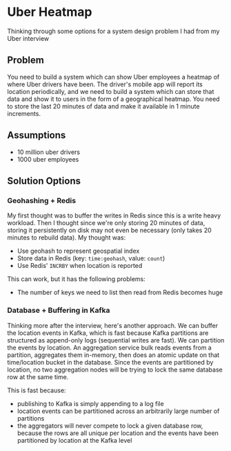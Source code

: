 # Uber Heatmap
Thinking through some options for a system design problem I had from my Uber interview

## Problem
You need to build a system which can show Uber employees a heatmap of where Uber drivers have been.  The driver's mobile app will report its location periodically, and we need to build a system which can store that data and show it to users in the form of a geographical heatmap.  You need to store the last 20 minutes of data and make it available in 1 minute increments.


## Assumptions
- 10 million uber drivers
- 1000 uber employees


## Solution Options

### Geohashing + Redis
My first thought was to buffer the writes in Redis since this is a write heavy workload.  Then I thought since we're only storing 20 minutes of data, storing it persistently on disk may not even be necessary (only takes 20 minutes to rebuild data).  My thought was:
- Use geohash to represent geospatial index
- Store data in Redis (key: `time:geohash`, value: `count`)
- Use Redis' `INCRBY` when location is reported

This can work, but it has the following problems:
- The number of keys we need to list then read from Redis becomes huge


### Database + Buffering in Kafka
Thinking more after the interview, here's another approach.  We can buffer the location events in Kafka, which is fast because Kafka partitions are structured as append-only logs (sequential writes are fast).  We can partition the events by location.  An aggregation service bulk reads events from a partition, aggregates them in-memory, then does an atomic update on that time/location bucket in the database.  Since the events are partitioned by location, no two aggregation nodes will be trying to lock the same database row at the same time.

This is fast because:
- publishing to Kafka is simply appending to a log file
- location events can be partitioned across an arbitrarily large number of partitions
- the aggregators will never compete to lock a given database row, because the rows are all unique per location and the events have been partitioned by location at the Kafka level
